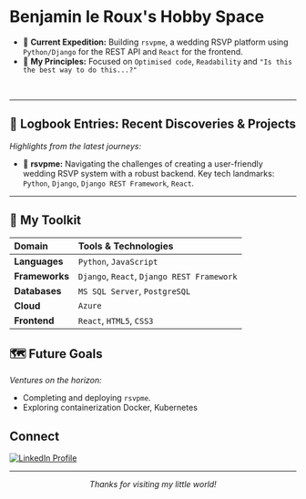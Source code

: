 # Benjamin le Roux's Hobby Space 


* 🔭 **Current Expedition:** Building `rsvpme`, a wedding RSVP platform using `Python/Django` for the REST API and `React` for the frontend.
* 🧭 **My Principles:** Focused on `Optimised code`, `Readability` and `"Is this the best way to do this...?"`

<br clear="left"/>

---

## 📓 Logbook Entries: Recent Discoveries & Projects

*Highlights from the latest journeys:*

* 📍 **rsvpme:** Navigating the challenges of creating a user-friendly wedding RSVP system with a robust backend. Key tech landmarks: `Python`, `Django`, `Django REST Framework`, `React`.


---

## 🎒 My Toolkit 


| Domain             | Tools & Technologies                                                      |
| :----------------- | :------------------------------------------------------------------------ |
| **Languages** | `Python`, `JavaScript`                            |
| **Frameworks** | `Django`, `React`, `Django REST Framework`               |
| **Databases** | `MS SQL Server`, `PostgreSQL`                            |
| **Cloud** | `Azure` |
| **Frontend** | `React`, `HTML5`, `CSS3` |



## 🗺️ Future Goals

*Ventures on the horizon:*

* Completing and deploying `rsvpme`.
* Exploring containerization Docker, Kubernetes



## Connect

<p align="left">
  <a href="https://www.linkedin.com/in/benjamin-le-roux-945b39184/" target="_blank">
    <img src="https://img.shields.io/badge/LinkedIn-%230077B5.svg?&style=for-the-badge&logo=linkedin&logoColor=white" alt="LinkedIn Profile"/>
  </a>

  </p>

---

<p align="center">
  <em>Thanks for visiting my little world!</em>
</p>
